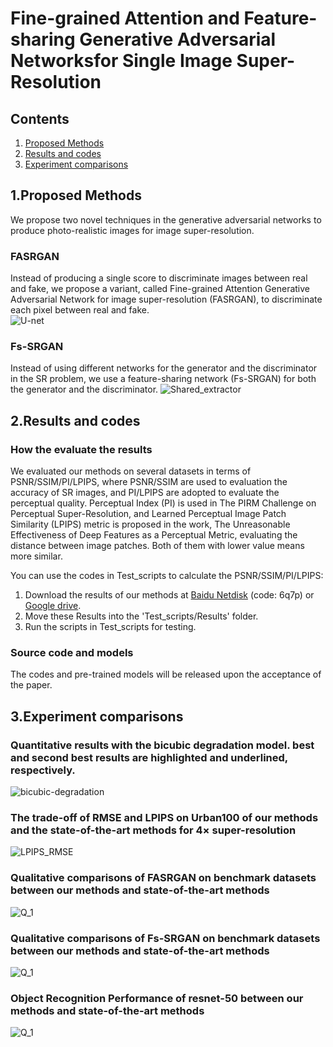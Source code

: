 # Fine-grained Attention and Feature-sharing Generative Adversarial Networksfor Single Image Super-Resolution
## Contents
1. [Proposed Methods](#1.Proposed-Methods)<br>
2. [Results and codes](#2.Results-and-codes)<br>
3. [Experiment comparisons](#3.Experiment-comparisons)<br>


## 1.Proposed Methods
We propose two novel techniques in the generative adversarial networks to produce photo-realistic images for image super-resolution. 
### FASRGAN
Instead of producing a single score to discriminate images between real and fake, we propose a variant, called Fine-grained Attention Generative Adversarial Network for image super-resolution (FASRGAN), to discriminate each pixel between real and fake.  
![U-net](Figure/U-net.png)
### Fs-SRGAN
Instead of using different networks for the generator and the discriminator in the SR problem, we use a feature-sharing network (Fs-SRGAN) for both the generator and the discriminator. 
![Shared_extractor](Figure/Shared_extractor.png)

## 2.Results and codes

### How the evaluate the results
We evaluated our methods on several datasets in terms of PSNR/SSIM/PI/LPIPS, where PSNR/SSIM are used to evaluation the accuracy of SR images, and PI/LPIPS are adopted to evaluate the perceptual quality.
Perceptual Index (PI) is used in The PIRM Challenge on Perceptual Super-Resolution, and Learned Perceptual Image Patch Similarity (LPIPS) metric is proposed in the work, The Unreasonable Effectiveness of Deep Features as a Perceptual Metric, evaluating the distance between image patches. Both of them with lower value means more similar. 

You can use the codes in Test_scripts to calculate the PSNR/SSIM/PI/LPIPS: 
1. Download the results of our methods at [Baidu Netdisk](https://pan.baidu.com/s/19X15RgbF0DIvkTBokx603w) (code: 6q7p) or [Google drive](https://drive.google.com/open?id=12286mQ-Lq_4HoGPdsMQk2F9DmmnAQAv8).
2. Move these Results into the 'Test_scripts/Results' folder.
3. Run the scripts in Test_scripts for testing.

### Source code and models
The codes and pre-trained models will be released upon the acceptance of the paper.

<!-- ### Pre-trained models
Download the results of our methods at [Baidu Netdisk](https://pan.baidu.com/s/16XF1_-DsWv9r6qbm-cE9mw) or [Google drive](https://drive.google.com/drive/folders/1OVFJAa89SKt-wfMqpGPiNW2E3qN55tc1?usp=sharing)). -->

## 3.Experiment comparisons
### Quantitative results with the bicubic degradation model. best and second best results are highlighted and underlined, respectively.

![bicubic-degradation](Figure/Bic-results.png)

### The trade-off of RMSE and LPIPS on Urban100 of our methods and the state-of-the-art methods for $4\times$ super-resolution

![LPIPS_RMSE](Figure/LPIPS_RMSE.png)

###  Qualitative comparisons of FASRGAN on benchmark datasets between our methods and state-of-the-art methods

![Q_1](Figure/FASRGAN-comparison-1.png)


### Qualitative comparisons of Fs-SRGAN on benchmark datasets between our methods and state-of-the-art methods

![Q_1](Figure/FsSRGAN-comparison-1.png)


### Object Recognition Performance of resnet-50 between our methods and state-of-the-art methods

![Q_1](Figure/resnet-50.png)



